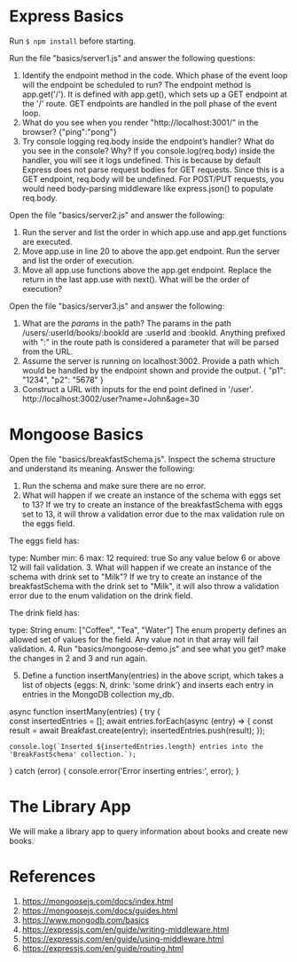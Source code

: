 # Express Basics

Run `$ npm install` before starting.

Run the file "basics/server1.js" and answer the following questions:

1. Identify the endpoint method in the code. Which phase of the event loop will the endpoint be scheduled to run?
The endpoint method is app.get('/'). It is defined with app.get(), which sets up a GET endpoint at the '/' route. GET endpoints are handled in the poll phase of the event loop.
2. What do you see when you render "http://localhost:3001/" in the browser?
{"ping":"pong"}
3. Try console logging req.body inside the endpoint’s handler? What do you see in the console? Why?
If you console.log(req.body) inside the handler, you will see it logs undefined. This is because by default Express does not parse request bodies for GET requests. Since this is a GET endpoint, req.body will be undefined. For POST/PUT requests, you would need body-parsing middleware like express.json() to populate req.body.

Open the file "basics/server2.js" and answer the following:

1. Run the server and list the order in which app.use and app.get functions are executed.
2. Move app.use in line 20 to above the app.get endpoint. Run the server and list the order of execution.
3. Move all app.use functions above the app.get endpoint. Replace the return in the last app.use with next(). What will be the order of execution?

Open the file "basics/server3.js" and answer the following:

1. What are the *params* in the path?
The params in the path /users/:userId/books/:bookId are :userId and :bookId. Anything prefixed with ":" in the route path is considered a parameter that will be parsed from the URL.
2. Assume the server is running on localhost:3002. Provide a path which would be handled by the endpoint shown and provide the output.
{
  "p1": "1234",
  "p2": "5678"
}
3. Construct a URL with inputs for the end point defined in '/user'. 
http://localhost:3002/user?name=John&age=30

# Mongoose Basics

Open the file "basics/breakfastSchema.js". Inspect the schema structure and understand its meaning. Answer the following:

1. Run the schema and make sure there are no error.
2. What will happen if we create an instance of the schema with eggs set to 13?
If we try to create an instance of the breakfastSchema with eggs set to 13, it will throw a validation error due to the max validation rule on the eggs field.

The eggs field has:

type: Number
min: 6
max: 12
required: true
So any value below 6 or above 12 will fail validation.
3. What will happen if we create an instance of the schema with drink set to "Milk"?
If we try to create an instance of the breakfastSchema with the drink set to "Milk", it will also throw a validation error due to the enum validation on the drink field.

The drink field has:

type: String
enum: ["Coffee", "Tea", "Water"]
The enum property defines an allowed set of values for the field. Any value not in that array will fail validation.
4. Run "basics/mongoose-demo.js" and see what you get? make the changes in 2 and 3 and run again.

5. Define a function insertMany(entries) in the above script, which takes a list of objects {eggs: N, drink: ‘some drink’} and inserts each entry in entries in the MongoDB collection my_db.

async function insertMany(entries) {
  try {  
    const insertedEntries = [];
    await entries.forEach(async (entry) => {
      const result = await Breakfast.create(entry);
      insertedEntries.push(result);
    });

    console.log(`Inserted ${insertedEntries.length} entries into the 'BreakFastSchema' collection.`);
  } catch (error) {
    console.error('Error inserting entries:', error);
  }

# The Library App

We will make a library app to query information about books and create new books.

# References

1. https://mongoosejs.com/docs/index.html
2. https://mongoosejs.com/docs/guides.html
3. https://www.mongodb.com/basics 
4. https://expressjs.com/en/guide/writing-middleware.html
5. https://expressjs.com/en/guide/using-middleware.html
6. https://expressjs.com/en/guide/routing.html
